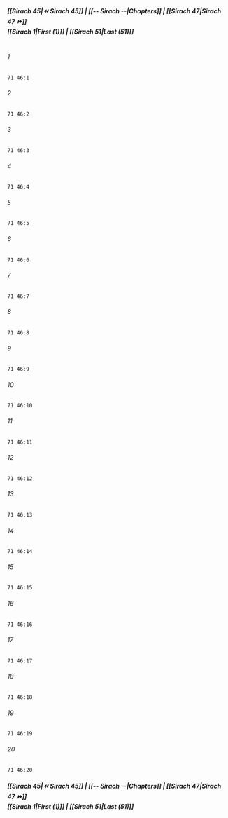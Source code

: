 
##### **[[Sirach 45|⏪ Sirach 45]] | [[-- Sirach --|Chapters]] | [[Sirach 47|Sirach 47 ⏩]]**<br>**[[Sirach 1|First (1)]] | [[Sirach 51|Last (51)]]**<br><br>

###### 1
``` verse
71 46:1
```
###### 2
``` verse
71 46:2
```
###### 3
``` verse
71 46:3
```
###### 4
``` verse
71 46:4
```
###### 5
``` verse
71 46:5
```
###### 6
``` verse
71 46:6
```
###### 7
``` verse
71 46:7
```
###### 8
``` verse
71 46:8
```
###### 9
``` verse
71 46:9
```
###### 10
``` verse
71 46:10
```
###### 11
``` verse
71 46:11
```
###### 12
``` verse
71 46:12
```
###### 13
``` verse
71 46:13
```
###### 14
``` verse
71 46:14
```
###### 15
``` verse
71 46:15
```
###### 16
``` verse
71 46:16
```
###### 17
``` verse
71 46:17
```
###### 18
``` verse
71 46:18
```
###### 19
``` verse
71 46:19
```
###### 20
``` verse
71 46:20
```

##### **[[Sirach 45|⏪ Sirach 45]] | [[-- Sirach --|Chapters]] | [[Sirach 47|Sirach 47 ⏩]]**<br>**[[Sirach 1|First (1)]] | [[Sirach 51|Last (51)]]**
